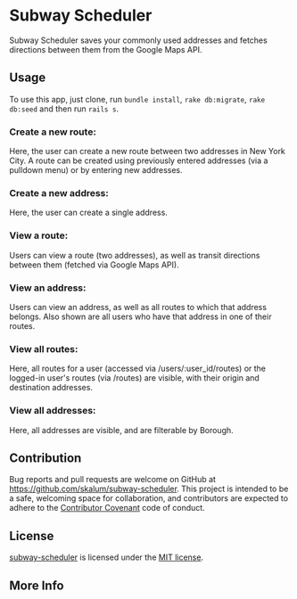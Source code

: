 # Subway Scheduler

Subway Scheduler saves your commonly used addresses and fetches directions between them from the Google Maps API.

## Usage

To use this app, just clone, run `bundle install`, `rake db:migrate`, `rake db:seed` and then run `rails s`.

### Create a new route:

Here, the user can create a new route between two addresses in New York City. A route can be created using previously entered addresses (via a pulldown menu) or by entering new addresses.

### Create a new address:

Here, the user can create a single address.

### View a route:

Users can view a route (two addresses), as well as transit directions between them (fetched via Google Maps API).

### View an address:

Users can view an address, as well as all routes to which that address belongs. Also shown are all users who have that address in one of their routes.

### View all routes:

Here, all routes for a user (accessed via /users/:user_id/routes) or the logged-in user's routes (via /routes) are visible, with their origin and destination addresses.

### View all addresses:

Here, all addresses are visible, and are filterable by Borough.

## Contribution

Bug reports and pull requests are welcome on GitHub at https://github.com/skalum/subway-scheduler. This project is intended to be a safe, welcoming space for collaboration, and contributors are expected to adhere to the [Contributor Covenant](https://www.contributor-covenant.org/) code of conduct.

## License

[subway-scheduler](https://github.com/skalum/subway-scheduler/blob/master/LICENSE) is licensed under the [MIT license](http://opensource.org/licenses/MIT).

## More Info
